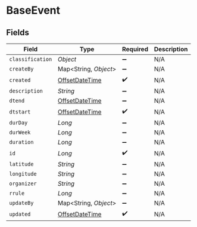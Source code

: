 # BaseEvent


## Fields

| Field                                                                                     | Type                                                                                      | Required                                                                                  | Description                                                                               |
| ----------------------------------------------------------------------------------------- | ----------------------------------------------------------------------------------------- | ----------------------------------------------------------------------------------------- | ----------------------------------------------------------------------------------------- |
| `classification`                                                                          | *Object*                                                                                  | :heavy_minus_sign:                                                                        | N/A                                                                                       |
| `createBy`                                                                                | Map<String, *Object*>                                                                     | :heavy_minus_sign:                                                                        | N/A                                                                                       |
| `created`                                                                                 | [OffsetDateTime](https://docs.oracle.com/javase/8/docs/api/java/time/OffsetDateTime.html) | :heavy_check_mark:                                                                        | N/A                                                                                       |
| `description`                                                                             | *String*                                                                                  | :heavy_minus_sign:                                                                        | N/A                                                                                       |
| `dtend`                                                                                   | [OffsetDateTime](https://docs.oracle.com/javase/8/docs/api/java/time/OffsetDateTime.html) | :heavy_minus_sign:                                                                        | N/A                                                                                       |
| `dtstart`                                                                                 | [OffsetDateTime](https://docs.oracle.com/javase/8/docs/api/java/time/OffsetDateTime.html) | :heavy_check_mark:                                                                        | N/A                                                                                       |
| `durDay`                                                                                  | *Long*                                                                                    | :heavy_minus_sign:                                                                        | N/A                                                                                       |
| `durWeek`                                                                                 | *Long*                                                                                    | :heavy_minus_sign:                                                                        | N/A                                                                                       |
| `duration`                                                                                | *Long*                                                                                    | :heavy_minus_sign:                                                                        | N/A                                                                                       |
| `id`                                                                                      | *Long*                                                                                    | :heavy_check_mark:                                                                        | N/A                                                                                       |
| `latitude`                                                                                | *String*                                                                                  | :heavy_minus_sign:                                                                        | N/A                                                                                       |
| `longitude`                                                                               | *String*                                                                                  | :heavy_minus_sign:                                                                        | N/A                                                                                       |
| `organizer`                                                                               | *String*                                                                                  | :heavy_minus_sign:                                                                        | N/A                                                                                       |
| `rrule`                                                                                   | *Long*                                                                                    | :heavy_minus_sign:                                                                        | N/A                                                                                       |
| `updateBy`                                                                                | Map<String, *Object*>                                                                     | :heavy_minus_sign:                                                                        | N/A                                                                                       |
| `updated`                                                                                 | [OffsetDateTime](https://docs.oracle.com/javase/8/docs/api/java/time/OffsetDateTime.html) | :heavy_check_mark:                                                                        | N/A                                                                                       |
